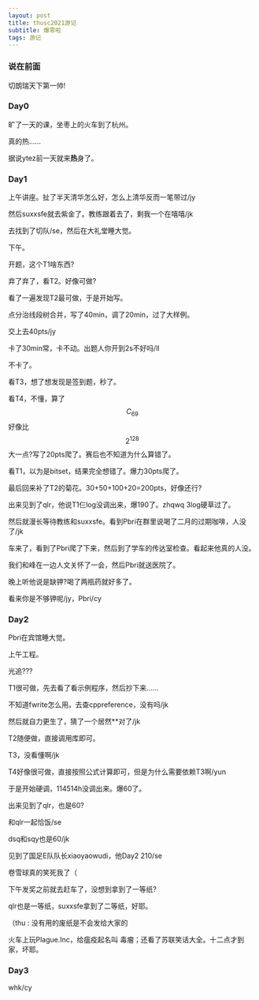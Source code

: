 ```yaml
---
layout: post
title: thusc2021游记
subtitle: 爆零啦
tags: 游记
---
```


### 说在前面

切朗瑞天下第一帅!

### Day0

旷了一天的课，坐枣上的火车到了杭州。

真的热......

据说ytez前一天就来**热**身了。

### Day1

上午讲座。扯了半天清华怎么好，怎么上清华反而一笔带过/jy

然后suxxsfe就去紫金了。教练跟着去了，剩我一个在嘻嘻/jk

去找到了切队/se，然后在大礼堂睡大觉。

下午。

开题，这个T1啥东西?

弃了弃了，看T2。好像可做?

看了一遍发现T2最可做，于是开始写。

点分治线段树合并，写了40min，调了20min，过了大样例。

交上去40pts/jy

卡了30min常，卡不动。出题人你开到2s不好吗/ll

不卡了。

看T3，想了想发现是签到题，秒了。

看T4，不懂，算了$$C_{69}$$好像比$$2^{128}$$大一点?写了20pts爬了。赛后也不知道为什么算错了。

看T1，以为是bitset，结果完全想错了。爆力30pts爬了。

最后回来补了T2的菊花。30+50+100+20=200pts，好像还行?

出来见到了qlr，他说T1仨log没调出来，爆190了。zhqwq 3log硬草过了。

然后就漫长等待教练和suxxsfe。看到Pbri在群里说喝了二月的过期咖啡，人没了/jk

车来了，看到了Pbri爬了下来，然后到了学车的传达室检查。看起来他真的人没。

我们和峰在一边人文关怀了一会，然后Pbri就送医院了。

晚上听他说是缺钾?喝了两瓶药就好多了。

看来你是不够钾呢/jy，Pbri/cy

### Day2

Pbri在宾馆睡大觉。

上午工程。

光追???

T1很可做，先去看了看示例程序，然后抄下来......

不知道fwrite怎么用。去查cppreference，没有吗/jk

然后就自力更生了，猜了一个居然**对了/jk

T2随便做，直接调用库即可。

T3，没看懂啊/jk

T4好像很可做，直接按照公式计算即可，但是为什么需要依赖T3啊/yun

于是开始硬调，114514h没调出来。爆60了。

出来见到了qlr，也是60?

和qlr一起恰饭/se

dsq和sqy也是60/jk

见到了国足E队队长xiaoyaowudi，他Day2 210/se

卷雪球真的笑死我了（

下午发奖之前就去赶车了，没想到拿到了一等纸?

qlr也是一等纸，suxxsfe拿到了二等纸，好耶。

（thu : 没有用的废纸是不会发给大家的

火车上玩Plague.Inc，给瘟疫起名叫 毒瘤；还看了苏联笑话大全。十二点才到家，坏耶。

### Day3

whk/cy